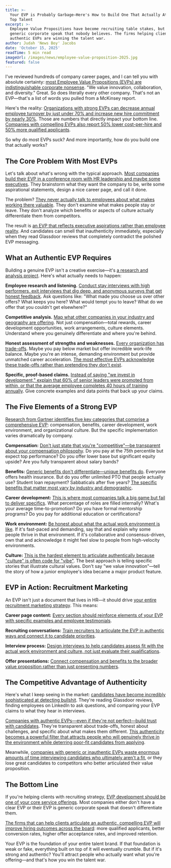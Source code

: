 ```yaml
---
title: >-
  Your EVP is Probably Garbage—Here's How to Build One That Actually Attracts
  Top Talent
excerpt: >-
  Employee Value Propositions have become recruiting table stakes, but most are
  generic corporate speak that nobody believes. The firms helping clients build
  authentic EVPs are winning the talent war.
author: Judah 'News Boy' Jacobs
date: 'October 15, 2025'
readTime: 5 min read
imageUrl: /images/news/employee-value-proposition-2025.jpg
featured: false
---
```


I've reviewed hundreds of company career pages, and I can tell you with absolute certainty: [most Employee Value Propositions (EVPs) are indistinguishable corporate nonsense](https://www.gartner.com/en/human-resources/topics/employee-value-proposition). "We value innovation, collaboration, and diversity." Great. So does literally every other company. That's not an EVP—that's a list of words you pulled from a McKinsey report.

Here's the reality: [Organizations with strong EVPs can decrease annual employee turnover by just under 70% and increase new hire commitment by nearly 30%](https://www.gallup.com/workplace/389408/employee-value-proposition-key-talent-strategy.aspx). Those are numbers that directly impact your bottom line. [Companies with compelling EVPs also report 50% lower cost-per-hire and 50% more qualified applicants](https://www.linkedin.com/business/talent/blog/talent-strategy/employee-value-proposition-impact-recruiting).

So why do most EVPs suck? And more importantly, how do you build one that actually works?

## The Core Problem With Most EVPs

Let's talk about what's wrong with the typical approach. [Most companies build their EVP in a conference room with HR leadership and maybe some executives](https://hbr.org/2024/09/how-companies-get-evp-wrong). They brainstorm what they want the company to be, write some aspirational statements, design a nice career page, and call it done.

The problem? [They never actually talk to employees about what makes working there valuable](https://www.shrm.org/topics-tools/news/talent-acquisition/employee-input-evp-development). They don't examine what makes people stay or leave. They don't analyze which benefits or aspects of culture actually differentiate them from competitors.

The result is [an EVP that reflects executive aspirations rather than employee reality](https://www.forbes.com/sites/forbeshumanresourcescouncil/2024/10/22/aspirational-vs-authentic-evp/). And candidates can smell that inauthenticity immediately, especially when they read Glassdoor reviews that completely contradict the polished EVP messaging.

## What an Authentic EVP Requires

Building a genuine EVP isn't a creative exercise—it's [a research and analysis project](https://www.gartner.com/en/human-resources/topics/evp-development-methodology). Here's what actually needs to happen:

**Employee research and listening.** [Conduct stay interviews with high performers, exit interviews that dig deep, and anonymous surveys that get honest feedback](https://www.shrm.org/topics-tools/news/employee-relations/stay-interviews-evp-research). Ask questions like: "What made you choose us over other offers? What keeps you here? What would tempt you to leave? What do we offer that you couldn't get elsewhere?"

**Competitive analysis.** [Map what other companies in your industry and geography are offering](https://www.linkedin.com/business/talent/blog/talent-strategy/competitive-evp-analysis). Not just compensation—total rewards, career development opportunities, work arrangements, culture elements. Understand where you genuinely differentiate and where you're behind.

**Honest assessment of strengths and weaknesses.** [Every organization has trade-offs](https://hbr.org/2024/08/every-company-makes-tradeoffs-acknowledge-them). Maybe you pay below market but offer incredible work-life balance. Maybe you're an intense, demanding environment but provide unmatched career acceleration. [The most effective EVPs acknowledge these trade-offs rather than pretending they don't exist](https://www.forbes.com/sites/forbeshumanresourcescouncil/2024/11/15/acknowledging-tradeoffs-in-evp/).

**Specific, proof-based claims.** [Instead of saying "we invest in development," explain that 60% of senior leaders were promoted from within, or that the average employee completes 40 hours of training annually](https://www.shrm.org/topics-tools/news/talent-acquisition/data-driven-evp-messaging). Give concrete examples and data points that back up your claims.

## The Five Elements of a Strong EVP

[Research from Gartner identifies five key categories that comprise a comprehensive EVP](https://www.gartner.com/en/human-resources/topics/evp-five-elements): compensation, benefits, career development, work environment, and organizational culture. But the specific implementation varies dramatically by company.

**Compensation:** [Don't just state that you're "competitive"—be transparent about your compensation philosophy](https://www.payscale.com/research-and-insights/evp-compensation-transparency/). Do you pay at the 75th percentile but expect top performance? Do you offer lower base but significant equity upside? Are you fully transparent about salary bands?

**Benefits:** [Generic benefits don't differentiate—unique benefits do](https://www.shrm.org/topics-tools/news/benefits-compensation/differentiated-benefits-strategies). Everyone offers health insurance. But do you offer unlimited PTO that people actually use? Student loan repayment? Sabbaticals after five years? [The specific benefits that matter most vary by industry and demographic](https://www.forbes.com/sites/forbeshumanresourcescouncil/2024/09/30/benefits-that-matter-by-generation/).

**Career development:** [This is where most companies talk a big game but fail to deliver specifics](https://hbr.org/2024/10/career-development-promises-vs-reality). What percentage of roles are filled internally? What's your average time-to-promotion? Do you have formal mentorship programs? Do you pay for additional education or certifications?

**Work environment:** [Be honest about what the actual work environment is like](https://www.linkedin.com/business/talent/blog/employer-brand/work-environment-authenticity). If it's fast-paced and demanding, say that and explain why some people thrive in that environment. If it's collaborative and consensus-driven, own that and acknowledge it might feel slow to people from high-velocity environments.

**Culture:** [This is the hardest element to articulate authentically because "culture" is often code for "vibe"](https://www.gartner.com/en/human-resources/topics/defining-culture-evp). The best approach is telling specific stories that illustrate cultural values. Don't say "we value innovation"—tell the story of how a junior employee's idea became a major product feature.

## EVP in Action: Recruitment Marketing

An EVP isn't just a document that lives in HR—it should drive [your entire recruitment marketing strategy](https://www.linkedin.com/business/talent/blog/employer-brand/evp-drives-recruitment-marketing). This means:

**Career page content:** [Every section should reinforce elements of your EVP with specific examples and employee testimonials](https://www.shrm.org/topics-tools/news/talent-acquisition/career-page-optimization-2025).

**Recruiting conversations:** [Train recruiters to articulate the EVP in authentic ways and connect it to candidate priorities](https://www.forbes.com/sites/forbeshumanresourcescouncil/2024/12/05/training-recruiters-on-evp/).

**Interview process:** [Design interviews to help candidates assess fit with the actual work environment and culture, not just evaluate their qualifications](https://hbr.org/2024/07/interviews-should-be-two-way-evaluation).

**Offer presentations:** [Connect compensation and benefits to the broader value proposition rather than just presenting numbers](https://www.shrm.org/topics-tools/news/talent-acquisition/offer-presentation-best-practices).

## The Competitive Advantage of Authenticity

Here's what I keep seeing in the market: [candidates have become incredibly sophisticated at detecting bullshit](https://www.glassdoor.com/employers/blog/candidates-research-employer-brand/). They're reading Glassdoor reviews, finding employees on LinkedIn to ask questions, and comparing your EVP claims to what they hear in interviews.

[Companies with authentic EVPs—even if they're not perfect—build trust with candidates](https://www.gartner.com/en/human-resources/topics/authenticity-employer-brand). They're transparent about trade-offs, honest about challenges, and specific about what makes them different. [This authenticity becomes a powerful filter that attracts people who will genuinely thrive in the environment while deterring poor-fit candidates from applying](https://www.linkedin.com/business/talent/blog/talent-strategy/authentic-evp-improves-quality-of-hire).

Meanwhile, [companies with generic or inauthentic EVPs waste enormous amounts of time interviewing candidates who ultimately aren't a fit](https://www.shrm.org/topics-tools/news/talent-acquisition/cost-of-poor-fit-hires), or they lose great candidates to competitors who better articulated their value proposition.

## The Bottom Line

If you're helping clients with recruiting strategy, [EVP development should be one of your core service offerings](https://www.forbes.com/sites/forbeshumanresourcescouncil/2024/11/28/recruiting-firms-offer-evp-consulting/). Most companies either don't have a clear EVP or their EVP is generic corporate speak that doesn't differentiate them.

[The firms that can help clients articulate an authentic, compelling EVP will improve hiring outcomes across the board](https://www.gartner.com/en/human-resources/topics/evp-impact-on-hiring): more qualified applicants, better conversion rates, higher offer acceptance rates, and improved retention.

Your EVP is the foundation of your entire talent brand. If that foundation is weak or fake, everything built on top of it will eventually crumble. But if it's strong and authentic? You'll attract people who actually want what you're offering—and that's how you win the talent war.
